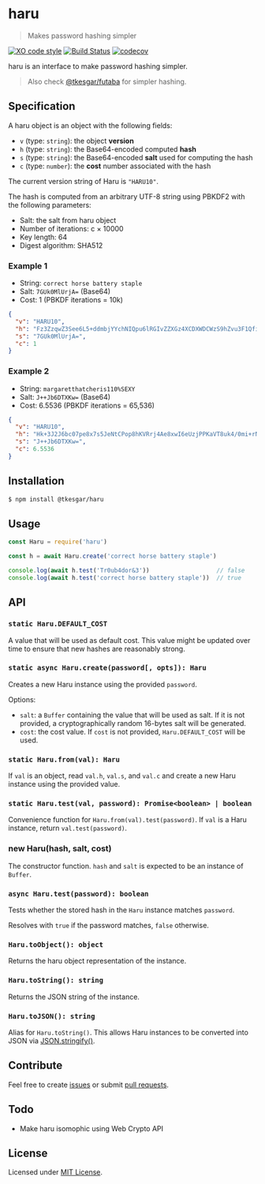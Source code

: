 # haru

> Makes password hashing simpler

[![XO code style](https://img.shields.io/badge/code_style-XO-5ed9c7.svg)](https://github.com/xojs/xo)
[![Build Status](https://travis-ci.org/tkesgar/haru.svg?branch=master)](https://travis-ci.org/tkesgar/haru)
[![codecov](https://codecov.io/gh/tkesgar/haru/branch/master/graph/badge.svg)](https://codecov.io/gh/tkesgar/haru)

haru is an interface to make password hashing simpler.

> Also check [@tkesgar/futaba][futaba] for simpler hashing.

## Specification

A haru object is an object with the following fields:

  - `v` (type: `string`): the object **version**
  - `h` (type: `string`): the Base64-encoded computed **hash**
  - `s` (type: `string`): the Base64-encoded **salt** used for computing the hash
  - `c` (type: `number`): the **cost** number associated with the hash

The current version string of Haru is `"HARU10"`.

The hash is computed from an arbitrary UTF-8 string using PBKDF2 with the following parameters:

  - Salt: the salt from haru object
  - Number of iterations: c × 10000
  - Key length: 64
  - Digest algorithm: SHA512

### Example 1

  - String: `correct horse battery staple`
  - Salt: `7GUk0MlUrjA=` (Base64)
  - Cost: 1 (PBKDF iterations = 10k)

```json
{
  "v": "HARU10",
  "h": "Fz3ZzqwZ3See6L5+ddmbjYYchNIQpu6lRGIvZZXGz4XCDXWDCWzS9hZvu3F1QfiPB7FAoVDNOH9a//Tc9bg4YA==",
  "s": "7GUk0MlUrjA=",
  "c": 1
}
```

### Example 2

  - String: `margaretthatcheris110%SEXY`
  - Salt: `J++Jb6DTXKw=` (Base64)
  - Cost: 6.5536 (PBKDF iterations = 65,536)

```json
{
  "v": "HARU10",
  "h": "Hk+3J2J6bc07pe8x7s5JeNtCPop8hKVRrj4Ae8xwI6eUzjPPKaVT8uk4/0mi+rNldaRs/OiHseHRNs7ukQ1Jrg==",
  "s": "J++Jb6DTXKw=",
  "c": 6.5536
}
```

## Installation

```sh
$ npm install @tkesgar/haru
```

## Usage

```js
const Haru = require('haru')

const h = await Haru.create('correct horse battery staple')

console.log(await h.test('Tr0ub4dor&3'))                   // false
console.log(await h.test('correct horse battery staple'))  // true
```

## API

### `static Haru.DEFAULT_COST`

A value that will be used as default cost. This value might be updated over time to ensure that new
hashes are reasonably strong.

### `static async Haru.create(password[, opts]): Haru`

Creates a new Haru instance using the provided `password`.

Options:
  - `salt`: a `Buffer` containing the value that will be used as salt. If it is not provided,
    a cryptographically random 16-bytes salt will be generated.
  - `cost`: the cost value. If `cost` is not provided, `Haru.DEFAULT_COST` will be used.

### `static Haru.from(val): Haru`

If `val` is an object, read `val.h`, `val.s`, and `val.c` and create a new Haru instance using the
provided value.

### `static Haru.test(val, password): Promise<boolean> | boolean`

Convenience function for `Haru.from(val).test(password)`. If `val` is a Haru instance, return
`val.test(password)`.

### new Haru(hash, salt, cost)

The constructor function. `hash` and `salt` is expected to be an instance of `Buffer`.

### `async Haru.test(password): boolean`

Tests whether the stored hash in the `Haru` instance matches `password`.

Resolves with `true` if the password matches, `false` otherwise.

### `Haru.toObject(): object`

Returns the haru object representation of the instance.

### `Haru.toString(): string`

Returns the JSON string of the instance.

### `Haru.toJSON(): string`

Alias for `Haru.toString()`. This allows Haru instances to be converted into JSON via [JSON.stringify()][tojson].

## Contribute

Feel free to create [issues][issue] or submit [pull requests][pull].

## Todo

  - Make haru isomophic using Web Crypto API

## License

Licensed under [MIT License][license].

[issue]: https://github.com/tkesgar/haru/issues
[pull]: https://github.com/tkesgar/haru/pulls
[license]: https://github.com/tkesgar/haru/blob/master/LICENSE
[futaba]: https://www.npmjs.com/package/@tkesgar/futaba
[tojson]: https://developer.mozilla.org/en-US/docs/Web/JavaScript/Reference/Global_Objects/JSON/stringify#toJSON()_behavior
